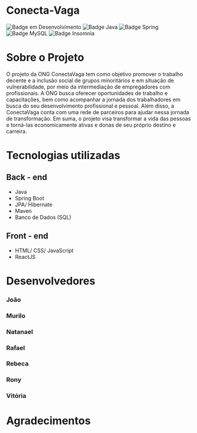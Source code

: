 <!-- BANNER DO NOSSO PROJETO -->

# Conecta-Vaga

![Badge em Desenvolvimento](http://img.shields.io/static/v1?label=STATUS&message=EM%20DESENVOLVIMENTO&color=GREEN&style=flat-square)
![Badge Java](http://img.shields.io/static/v1?label=JAVA&message=V11&color=orange&style=flat-square)
![Badge Spring](http://img.shields.io/static/v1?label=SPRING&message=v2.7.9&color=green&style=flat-square)
![Badge MySQL](http://img.shields.io/static/v1?label=MYSQL&message=v8.0.28&color=blue&style=flat-square)
![Badge Insomnia](http://img.shields.io/static/v1?label=INSOMNIA&message=v2023.1.0&color=purple&style=flat-square)

# Sobre o Projeto

<p>O projeto da ONG ConectaVaga tem como objetivo promover o trabalho decente e a inclusão social de grupos minoritários e em situação de vulnerabilidade, por meio da intermediação de empregadores com profissionais. 
A ONG busca oferecer oportunidades de trabalho e capacitações, bem como acompanhar a jornada dos trabalhadores em busca do seu desenvolvimento profissional e pessoal. 
Além disso, a ConectaVaga conta com uma rede de parceiros para ajudar nessa jornada de transformação. 
Em suma, o projeto visa transformar a vida das pessoas e torná-las economicamente ativas e donas de seu próprio destino e carreira.</p>

# Tecnologias utilizadas 
<!-- ALGUM BANNER SOBRE TECNOLOGIAS -->

## Back - end
* Java
* Spring Boot
* JPA/ Hibernate
* Maven 
* Banco de Dados (SQL)

## Front - end
* HTML/ CSS/ JavaScript
* ReactJS

<!-- ICONES DAS TECNOLOGIAS -->

# Desenvolvedores

<!-- ALGUM BANNER ANIMADO -->

### João 
<!-- foto do joão -->

### Murilo
<!-- foto do joão -->

### Natanael
<!-- foto do joão -->

### Rafael 
<!-- foto do joão -->

### Rebeca
<!-- foto do joão -->

### Rony
<!-- foto do joão -->

### Vitória
<!-- foto do joão -->

# Agradecimentos 
